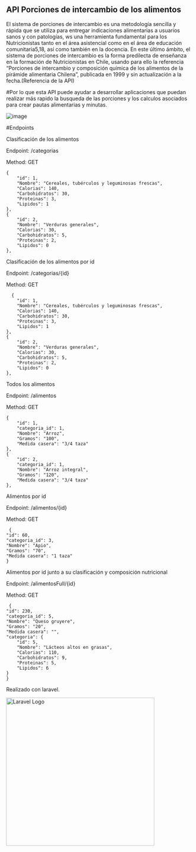 ## API Porciones de intercambio de los alimentos

El sistema de porciones de intercambio es una metodología sencilla y rápida que se utiliza para entregar indicaciones alimentarias a usuarios sanos y con patologías, ws una herramienta fundamental para los Nutricionistas tanto en el área asistencial como en el área de educación comunitaria5,18, así como también en la docencia. En este último ámbito, el sistema de porciones de intercambio es la forma predilecta de enseñanza en la formación de Nutricionistas en Chile, usando para ello la referencia “Porciones de intercambio y composición química de los alimentos de la pirámide alimentaria Chilena”, publicada en 1999 y sin actualización a la fecha.(Referencia de la API)

#Por lo que esta API puede ayudar a desarrollar aplicaciones que puedan realizar más rapido la busqueda de las porciones y los calculos asociados para crear pautas alimentarias y minutas.


![image](https://github.com/user-attachments/assets/ecda6576-c987-4baf-b72a-3b4ceb16939e)


#Endpoints

Clasificación de los alimentos

Endpoint: /categorias

Method: GET

    {
        "id": 1,
        "Nombre": "Cereales, tubérculos y leguminosas frescas",
        "Calorias": 140,
        "Carbohidratos": 30,
        "Proteinas": 3,
        "Lipidos": 1
    },
    {
        "id": 2,
        "Nombre": "Verduras generales",
        "Calorias": 30,
        "Carbohidratos": 5,
        "Proteinas": 2,
        "Lipidos": 0
    },
   

Clasificación de los alimentos por id

Endpoint: /categorias/{id}

Method: GET
    
      {
        "id": 1,
        "Nombre": "Cereales, tubérculos y leguminosas frescas",
        "Calorias": 140,
        "Carbohidratos": 30,
        "Proteinas": 3,
        "Lipidos": 1
    },
    {
        "id": 2,
        "Nombre": "Verduras generales",
        "Calorias": 30,
        "Carbohidratos": 5,
        "Proteinas": 2,
        "Lipidos": 0
    },

Todos los alimentos

Endpoint: /alimentos

Method: GET

    {
        "id": 1,
        "categoria_id": 1,
        "Nombre": "Arroz",
        "Gramos": "100",
        "Medida casera": "3/4 taza"
    },
    {
        "id": 2,
        "categoria_id": 1,
        "Nombre": "Arroz integral",
        "Gramos": "120",
        "Medida casera": "3/4 taza"
    },

Alimentos por id

Endpoint: /alimentos/{id}

Method: GET

     {
    "id": 60,
    "categoria_id": 3,
    "Nombre": "Apio",
    "Gramos": "70",
    "Medida casera": "1 taza"
    }


Alimentos por id junto a su clasificación y composición nutricional

Endpoint: /alimentosFull/{id}

Method: GET

     {
    "id": 230,
    "categoria_id": 5,
    "Nombre": "Queso gruyere",
    "Gramos": "20",
    "Medida casera": "",
    "categoria": {
        "id": 5,
        "Nombre": "Lácteos altos en grasas",
        "Calorias": 110,
        "Carbohidratos": 9,
        "Proteinas": 5,
        "Lipidos": 6
    }
    }

Realizado con laravel.
<p><a href="https://laravel.com" target="_blank"><img src="https://raw.githubusercontent.com/laravel/art/master/logo-lockup/5%20SVG/2%20CMYK/1%20Full%20Color/laravel-logolockup-cmyk-red.svg" width="400" alt="Laravel Logo"></a></p>

